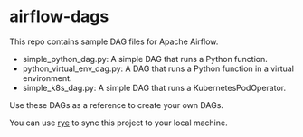 # airflow-dags

This repo contains sample DAG files for Apache Airflow.

- simple_python_dag.py: A simple DAG that runs a Python function.
- python_virtual_env_dag.py: A DAG that runs a Python function in a virtual environment.
- simple_k8s_dag.py: A simple DAG that runs a KubernetesPodOperator.

Use these DAGs as a reference to create your own DAGs.

You can use [rye](http://rye.astral.sh) to sync this project to your local machine.
